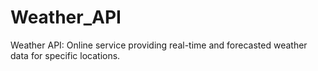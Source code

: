 # Weather_API
Weather API: Online service providing real-time and forecasted weather data for specific locations.
